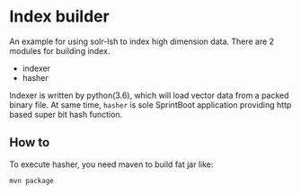# Index builder

An example for using solr-lsh to index high dimension data. There are 2 modules for building index.

- indexer
- hasher

Indexer is written by python(3.6), which will load vector data from a packed binary file. At same time,
`hasher` is sole SprintBoot application providing http based super bit hash function.

## How to

To execute hasher, you need maven to build fat jar like:
```
mvn package
```

